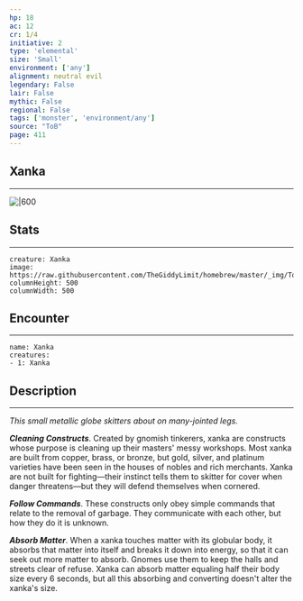 ```yaml
---
hp: 18
ac: 12
cr: 1/4
initiative: 2
type: 'elemental'    
size: 'Small'
environment: ['any']
alignment: neutral evil
legendary: False
lair: False
mythic: False
regional: False
tags: ['monster', 'environment/any']
source: "ToB"
page: 411
---
```


## Xanka
---

![|600](https://raw.githubusercontent.com/TheGiddyLimit/homebrew/master/_img/ToB/Xanka.webp)

## Stats
---

```statblock
creature: Xanka
image: https://raw.githubusercontent.com/TheGiddyLimit/homebrew/master/_img/ToB/token/Xanka.png
columnHeight: 500
columnWidth: 500
```

## Encounter
---

```encounter-table
name: Xanka
creatures:
- 1: Xanka
```

## Description
---
_This small metallic globe skitters about on many-jointed legs._

**_Cleaning Constructs_**. Created by gnomish tinkerers, xanka are constructs whose purpose is cleaning up their masters' messy workshops. Most xanka are built from copper, brass, or bronze, but gold, silver, and platinum varieties have been seen in the houses of nobles and rich merchants.
Xanka are not built for fighting—their instinct tells them to skitter for cover when danger threatens—but they will defend themselves when cornered.

**_Follow Commands_**. These constructs only obey simple commands that relate to the removal of garbage. They communicate with each other, but how they do it is unknown.

**_Absorb Matter_**. When a xanka touches matter with its globular body, it absorbs that matter into itself and breaks it down into energy, so that it can seek out more matter to absorb. Gnomes use them to keep the halls and streets clear of refuse. Xanka can absorb matter equaling half their body size every 6 seconds, but all this absorbing and converting doesn't alter the xanka's size.






